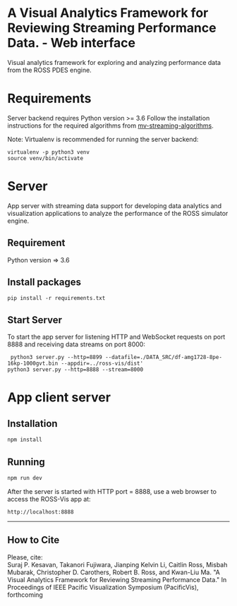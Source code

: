 # A Visual Analytics Framework for Reviewing Streaming Performance Data. - Web interface

Visual analytics framework for exploring and analyzing performance data from the ROSS PDES engine.

# Requirements
Server backend requires Python version >= 3.6
Follow the installation instructions for the required algorithms from [mv-streaming-algorithms](https://github.com/VIDILabs/mv-streaming-algorithms).

Note: Virtualenv is recommended for running the server backend: 

```
virtualenv -p python3 venv
source venv/bin/activate
```

# Server
App server with streaming data support for developing data analytics and visualization applications to analyze the performance of the ROSS simulator engine.

## Requirement
Python version => 3.6

## Install packages
```
pip install -r requirements.txt
```

## Start Server
To start the app server for listening HTTP and WebSocket requests on port 8888 and receiving data streams on port 8000:

```
 python3 server.py --http=8899 --datafile=./DATA_SRC/df-amg1728-8pe-16kp-1000gvt.bin --appdir=../ross-vis/dist' 
python3 server.py --http=8888 --stream=8000
```



# App client server

## Installation
``` bash
npm install
```

## Running
``` bash
npm run dev
```

After the server is started with HTTP port = 8888, use a web browser to access the ROSS-Vis app at:

```
http://localhost:8888
```

******
How to Cite
-----
Please, cite:    
Suraj P. Kesavan, Takanori Fujiwara, Jianping Kelvin Li, Caitlin Ross, Misbah Mubarak, Christopher D. Carothers, Robert B. Ross, and Kwan-Liu Ma. "A Visual Analytics Framework for Reviewing Streaming Performance Data." In Proceedings of IEEE Pacific Visualization Symposium (PacificVis), forthcoming
